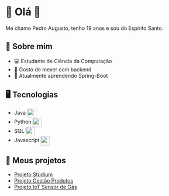 # 👋 Olá 👋
Me chamo Pedro Augusto, tenho 19 anos e sou do Espírito Santo.

## 🚀 Sobre mim
- 💻 Estudante de Ciência da Computação
- 🔧 Gosto de mexer com backend
- 🌱 Atualmente aprendendo Spring-Boot

## 🖥️ Tecnologias 
- Java <img src="https://github.com/user-attachments/assets/ad7cdf35-40d5-49ff-86b9-a77002a484ba" style="vertical-align: middle; width: 25px;">
- Python <img src="https://github.com/user-attachments/assets/98f59e15-6119-4b77-bf7c-fd6be0a8f10c" style="vertical-align: middle; width: 25px;">
- SQL <img src="https://github.com/user-attachments/assets/5fd87bed-bebf-45a1-8d44-2148a535ed68" style="vertical-align: middle; width: 25px;">
- Javascript <img src="https://github.com/user-attachments/assets/373968aa-54eb-4c2d-b14f-308c2439190e" style="vertical-align: middle; width: 25px;">

## 💼 Meus projetos
- [Projeto Studium](https://github.com/Pedraugust0/Studium)
- [Projeto Gestão Produtos](https://github.com/karddigitalmente/Gestao-Produtos)
- [Projeto IoT Sensor de Gás](https://github.com/Pedraugust0/AuraSense)

<!--## 📫 Como me encontrar
- https://github.com/Pedraugust0-->
